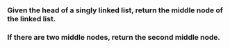 ### Given the head of a singly linked list, return the middle node of the linked list.

### If there are two middle nodes, return the second middle node.
